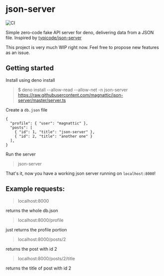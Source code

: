 # json-server

![CI](https://github.com/magnattic/json-server/workflows/CI/badge.svg)

Simple zero-code fake API server for deno, delivering data from a JSON file. Inspired by [typicode/json-server](https://github.com/typicode/json-server)

This project is very much WIP right now. Feel free to propose new features as an issue.

## Getting started

Install using deno install

> \$ deno install --allow-read --allow-net -n json-server https://raw.githubusercontent.com/magnattic/json-server/master/server.ts

Create a `db.json` file

```
{
  "profile": { "user": "magnattic" },
  "posts": [
    { "id": 1, "title": "json-server" },
    { "id": 2, "title": "another one" }
  ],
}
```

Run the server

> json-server

That's it, now you have a working json server running on `localhost:8000`!

## Example requests:

> localhost:8000

returns the whole db.json

> localhost:8000/profile

just returns the profile portion

> localhost:8000/posts/2

returns the post with id 2

> localhost:8000/posts/2/title

returns the title of post with id 2
